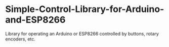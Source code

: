 # Simple-Control-Library-for-Arduino-and-ESP8266
Library for operating an Arduino or ESP8266 controlled by buttons, rotary encoders, etc.
